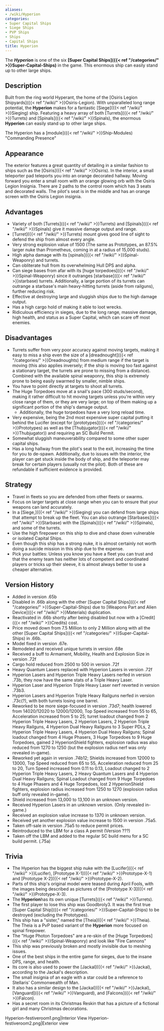 ```yaml
---
aliases:
- /wiki/Hyperion
categories:
- Super Capital Ships
- Siege Ships
- PVP Ships
- Ships
- Capital Ships
title: Hyperion
---
```


The **_Hyperion_** is one of the six **[Super Capital Ships]({{< ref "/categories/" >}}Super-Capital-Ships)** in the game. This enormous ship can easily stand up to other large ships.

## Description

Built from the ring world Hyperant, the home of the [Osiris Legion Shipyards]({{< ref "/wiki/" >}}Osiris-Legion). With unparalleled long range potential, the **Hyperion** makes for a fantastic [Siege]({{< ref "/wiki/" >}}Sieging) ship. Featuring a heavy array of both [Turrets]({{< ref "/wiki/" >}}Turrets) and [Spinals]({{< ref "/wiki/" >}}Spinals), the enormous **Hyperion** can easily stand up to other large ships.

The Hyperion has a [module]({{< ref "/wiki/" >}}Ship-Modules) "Commanding Presence"

## Appearance

The exterior features a great quantity of detailing in a similar fashion to ships such as the [Osiris]({{< ref "/wiki/" >}}Osiris). In the interior, a small teleporter pad teleports you into an orange decorated hallway. Moving forward you enter a small room with an orange glowing orb with the Osiris Legion Insignia. There are 2 paths to the control room which has 3 seats and decorated walls. The pilot's seat is in the middle and has an orange screen with the Osiris Legion insignia.

## Advantages

- Variety of both [Turrets]({{< ref "/wiki/" >}}Turrets) and [Spinals]({{< ref "/wiki/" >}}Spinals) give it massive damage output and range.
- [Turret]({{< ref "/wiki/" >}}Turrets) mount gives good line of sight to defend the ship from almost every angle.
- Very strong explosion value of 1500 (The same as Prototypes, an 87.5% larger nuke than Prometheus, coming in at a radius of 15,000 studs).
- High alpha damage with its [spinals]({{< ref "/wiki/" >}}Spinal-Weaponry) and turrets.
- Can obliterate hull from its overwhelming Hull DPS and alpha.
- Can siege bases from afar with its [huge torpedoes]({{< ref "/wiki/" >}}Spinal-Weaponry) since it outranges [starbase]({{< ref "/wiki/" >}}starbase) turrets. Additionally, a large portion of its turrets can outrange a starbase's main heavy-hitting turrets (aside from railguns), further reducing risk.
- Effective at destroying large and sluggish ships due to the high damage output.
- Has a high cargo hold of  making it able to loot wrecks.
- Ridiculous efficiency in sieges, due to the long range, massive damage, high health, and status as a Super Capital, which can scare off most enemies.

## Disadvantages

- Turrets suffer from very poor accuracy against moving targets, making it easy to miss a ship even the size of a [dreadnought]({{< ref "/categories/" >}}Dreadnoughts) from medium range if the target is moving (this also applies inversely; if the ship is moving too fast against a stationary target, the turrets are prone to missing from a distance). Combined with the available spinal weaponry, this ship is extremely prone to being easily swarmed by smaller, nimble ships.
- You have to point directly at targets to shoot all turrets.
- The Huge Torpedoes move at a snail's pace (300 studs/second), making it rather difficult to hit moving targets unless you're within very close range of them, or they are very large; on top of them making up a significant portion of the ship's damage output.
  - Additionally, the huge torpedoes have a very long reload time.
- Very expensive, being the 2nd most expensive super capital putting it behind the Lucifer (except for [prototypes]({{< ref "/categories/" >}}Prototypes) as well as the [Thubjugator]({{< ref "/wiki/" >}}Thubjugator)) and requiring an SC Build Permit.
- Somewhat sluggish maneuverability compared to some other super capital ships.
- Has a long hallway from the pilot's seat to the exit, increasing the time for you to de-spawn. Additionally, due to issues with the interior, the player can get stuck inside the body of ship, and the teleporter may break for certain players (usually not the pilot). Both of these are refundable if sufficient evidence is provided.

## Strategy

- Travel in fleets so you are defended from other fleets or swarms.
- Focus on larger targets at close range when you can to ensure that your weapons can land accurately.
- In a [Siege,]({{< ref "/wiki/" >}}Sieging) you can defend from large ships that attempt to break up the fleet. You can also outrange [Starbases]({{< ref "/wiki/" >}}Starbase) with the [Spinals]({{< ref "/wiki/" >}}Spinals), and some of the turrets.
- Use the high firepower on this ship to dive and chase down vulnerable or isolated Capital Ships.
- Even though this ship has a strong nuke, it is almost certainly not worth doing a suicide mission in this ship due to the expense.
- Pick your battles: Unless you know you have a fleet you can trust and that the enemy team has neither lots of competent and coordinated players or tricks up their sleeve, it is almost always better to use a cheaper alternative.

## Version History 

- Added in version .65b
- Disabled in .66b along with the other [Super Capital Ships]({{< ref "/categories/" >}}Super-Capital-Ships) due to [Weapons Part and Alien Device]({{< ref "/wiki/" >}}Materials) duplication.
- Reactivated in .66b shortly after being disabled but now with a [Credit]({{< ref "/wiki/" >}}Credits) cost.
- Price moved down from 7.5 Million to only 2 Million along with all the other [Super Capital Ships]({{< ref "/categories/" >}}Super-Capital-Ships) in .66b.
- Model fixed in version .67e.
- Remodeled and received unique turrets in version .68e
- Received a buff to Armament, Mobility, Health and Explosion Size in version .72f
- Cargo hold reduced from 2500 to 500 in version .72f
- Heavy Quantum Lasers replaced with Hyperion Lasers in version .72f
- Hyperion Lasers and Hyperion Triple Heavy Lasers nerfed in version .73b, they now have the same stats of a Triple Heavy Laser.
- Hyperion Laser and Hyperion Triple Heavy Laser nerf reverted in version .73b3.
- Hyperion Lasers and Hyperion Triple Heavy Railguns nerfed in version .73c(?), with both turrets losing one barrel.
- Reworked to be more siege-focused in version .73d7; health lowered from 14020/12020 to 12000/12000, Top Speed increased from 55 to 65, Acceleration increased from 5 to 25; turret loadout changed from 2 Hyperion Triple Heavy Lasers, 2 Hyperion Lasers, 2 Hyperion Triple Heavy Railguns, 4 Hyperion Dual Heavy Railguns to 3 Super PDLs, 2 Hyperion Triple Heavy Lasers, 4 Hyperion Dual Heavy Railguns; Spinal loadout changed from 4 Huge Phasers, 3 Huge Torpedoes to 9 Huge Torpedoes, gained 2 HyperionShield fighters, explosion radius was also reduced from 1270 to 1250 (but the explosion radius nerf was only revealed in-game).
- Reworked yet again in version .74b12; Shields increased from 12000 to 13000, Top Speed reduced from 65 to 55, Acceleration reduced from 25 to 20, Turn Speed increased from 0.11 to 0.13, Loadout changed to 2 Hyperion Triple Heavy Lasers, 2 Heavy Quantum Lasers and 4 Hyperion Dual Heavy Railguns; Spinal Loadout changed from 9 Huge Torpedoes to 4 Huge Phasers and 4 Huge Torpedoes, lost 2 HyperionShield fighters, explosion radius increased from 1250 to 1270 (explosion radius buff only revealed in-game).
- Shield increased from 13,000 to 13,100 in an unknown version.
- Received Hyperion Lasers in an unknown version. (Only revealed in-game.)
- Received an explosion value increase to 1370 in unknown version.
- Received yet another explosion value increase to 1500 in version .75a5.
- Taken off-sale in version .75a5 to reduce permit prices.
- Reintroduced to the LBM for a class A permit (Version ???)
- Taken off the LBM and added to the regular SC build menu for a SC build permit. (.75a)

## Trivia

- The Hyperion has the biggest ship nuke with the [Lucifer]({{< ref "/wiki/" >}}Lucifer), [Prototype X-1]({{< ref "/wiki/" >}}Prototype-X-1) and [Prototype X-2]({{< ref "/wiki/" >}}Prototype-X-2).
- Parts of this ship's original model were teased during April Fools, with the images being described as pictures of the [Prototype X-3]({{< ref "/wiki/" >}}Prototype-X-3).
- The **Hyperion**has its own unique [Turrets]({{< ref "/wiki/" >}}Turrets).
- The first player to lose this ship was Goodbroly3. It was the first true [Super Capital Ship]({{< ref "/categories/" >}}Super-Capital-Ships) to be destroyed (excluding the Prototypes).
- This ship has a "sister," named the [Theia]({{< ref "/wiki/" >}}Theia). The Theia is a PvP based variant of the **Hyperion** more focused on spinal firepower.
- The "Huge Photon Torpedoes" are a re-skin of the [Huge Torpedoes]({{< ref "/wiki/" >}}Spinal-Weaponry) and look like "Fire Cannons"
- This ship was previously broken and mostly invisible due to meshing issues.
- One of the best ships in the entire game for sieges, due to the insane DPS, range, and health.
- Its core is also used to power the [Jackal]({{< ref "/wiki/" >}}Jackal), according to the Jackal's description.
- The small insignia of an eagle with a star could be a reference to Stellaris' Commonwealth of Man.
- It also has a similar design to the [Jackal]({{< ref "/wiki/" >}}Jackal), [Vanguard]({{< ref "/wiki/" >}}Vanguard), and [Falcons]({{< ref "/wiki/" >}}Falcon).
- Has a secret room in its Christmas Reskin that has a picture of a fictional girl and many Christmas decorations.

Hyperion-festiveroom1.png|Interior View Hyperion-festiveroom2.png|Exterior view